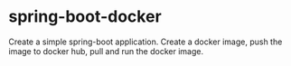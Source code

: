 # spring-boot-docker
Create a simple spring-boot application. Create a docker image, push the image to docker hub, pull and run the docker image.
